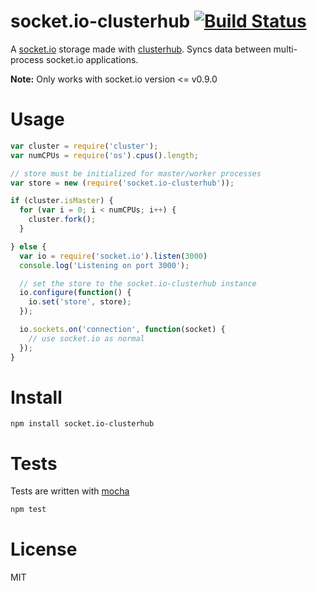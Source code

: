 # socket.io-clusterhub [![Build Status](https://secure.travis-ci.org/fent/socket.io-clusterhub.png)](http://travis-ci.org/fent/socket.io-clusterhub)

A [socket.io](http://socket.io/) storage made with [clusterhub](https://github.com/fent/clusterhub). Syncs data between multi-process socket.io applications.

**Note:** Only works with socket.io version <= v0.9.0

# Usage
```js
var cluster = require('cluster');
var numCPUs = require('os').cpus().length;

// store must be initialized for master/worker processes
var store = new (require('socket.io-clusterhub'));

if (cluster.isMaster) {
  for (var i = 0; i < numCPUs; i++) {
    cluster.fork();
  }

} else {
  var io = require('socket.io').listen(3000)
  console.log('Listening on port 3000');

  // set the store to the socket.io-clusterhub instance
  io.configure(function() {
    io.set('store', store);
  });

  io.sockets.on('connection', function(socket) {
    // use socket.io as normal
  });
}
```

# Install

    npm install socket.io-clusterhub


# Tests
Tests are written with [mocha](http://visionmedia.github.com/mocha/)

```bash
npm test
```

# License
MIT
